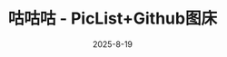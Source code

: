 ---
hide: index
title: 咕咕咕 - PicList+Github图床
date: 2025-8-19
updated: 2025-8-19
categories: 搞机日志
tags:
  - 搞机日志
  - 咕咕咕
  - WEB
---